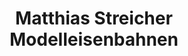 ---
title: "Matthias Streicher Modelleisenbahnen"
url: /holzminden/matthias-streicher-modelleisenbahnen/
shop: Modellbau
---